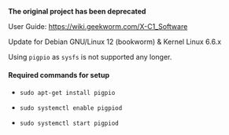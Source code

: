 **The original project has been deprecated**

User Guide: https://wiki.geekworm.com/X-C1_Software

Update for Debian GNU/Linux 12 (bookworm) & Kernel Linux 6.6.x

Using ```pigpio``` as ```sysfs``` is not supported any longer.

#### Required commands for setup

* ```
  sudo apt-get install pigpio
  ```
* ```
  sudo systemctl enable pigpiod
  ```
* ```
  sudo systemctl start pigpiod
  ```
